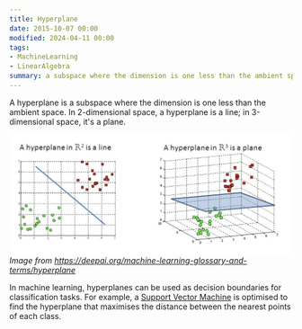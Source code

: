 ```yaml
---
title: Hyperplane
date: 2015-10-07 00:00
modified: 2024-04-11 00:00
tags:
- MachineLearning
- LinearAlgebra
summary: a subspace where the dimension is one less than the ambient space
---
```


A hyperplane is a subspace where the dimension is one less than the ambient space. In 2-dimensional space, a hyperplane is a line; in 3-dimensional space, it's a plane.

![Hyperplane](../_media/hyperplane-examples.png)
*Image from https://deepai.org/machine-learning-glossary-and-terms/hyperplane*

In machine learning, hyperplanes can be used as decision boundaries for classification tasks. For example, a [Support Vector Machine](../../../permanent/support-vector-machine.md) is optimised to find the hyperplane that maximises the distance between the nearest points of each class.